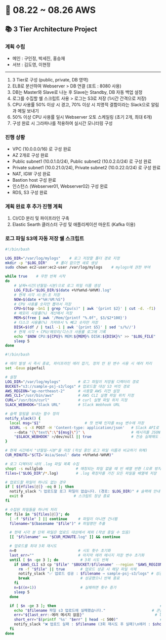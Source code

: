 # 📗 08.22 ~ 08.26 AWS
## 📚 3 Tier Architecture Project
### 계획 수립
- 메인 : 구인정, 박세진, 홍승재
- 서브 : 김도영, 이현정
---
1. 3 Tier로 구성 (public, private, DB 영역)
2. ELB로 분산하여 Webserver > DB 연결 (포트 : 8080 사용)
3. DB는 Master와 Slave로 나눈 후 Slave는 Standby, DB 자동 백업 설정
4. 로그를 수집할 쉘 스크립트 사용 > 로그는 S3로 저장 (1시간 간격으로 저장)
5. CPU 사용률 50% 이상 시 경고, 70% 이상 시 치명적 결함이라는 Slack으로 알림과 메일 보내기
6. 50% 이상 CPU 사용률 일시 Webserver 오토 스케일링 (초기 2개, 최대 6개)
7. 구성 완료 시 그라파나를 적용하여 실시간 모니터링 구성
### 진행 상황
- VPC (10.0.0.0/16) 로 구성 완료
- AZ 2개로 구성 완료
- Public subnet1 (10.0.1.0/24), Public subnet2 (10.0.2.0/24) 로 구성 완료
- Private subnet1 (10.0.21.0/24), Private subnet2 (10.0.22.0/24) 로 구성 완료
- NAT, IGW 구성 완료
- Bastion host 구성 완료
- 인스턴스 (Webserver01, Webserver02) 구성 완료
- RDS, S3 구성 완료
### 계획 완료 후 추가 진행 계획
1. CI/CD 분리 및 파이프라인 구축
2. Elastic Searth 클러스터 구성 및 애플리케이션 마운트 (Kafka 이용)
### 로그 파일 S3에 자동 저장 쉘 스크립트
```bash
#!/bin/bash

LOG_DIR="/var/log/mylogs"    # 로그 저장할 폴더 경로 지정
mkdir -p "$LOG_DIR"    # 폴더 없으면 새로 생성
sudo chown ec2-user:ec2-user /var/log/mylogs    # mylogs에 권한 부여

while true    # 무한 반복 시작
do
    # 날짜+시간(년월일-시분)으로 로그 파일 이름 생성
	LOG_FILE="$LOG_DIR/$(date +%Y%m%d-%H%M).log"
	# 현재 시각 시:분:초 저장
	NOW=$(date +"%H:%M:%S")    
	# CPU 사용률 숫자만 뽑아서 저장
	CPU=$(top -bn1 | grep "Cpu(s)" | awk '{print $2}' | cut -d. -f1)
	# 메모리 사용률(%) 계산해서 저장
	MEM=$(free | awk '/Mem/{printf "%.0f", $3/$2*100}')
	# 디스크 사용률(%) 가져와서 % 빼고 숫자만 저장
	DISK=$(df / | tail -1 | awk '{print $5}' | sed 's/%//')
	# 현재 시각 + CPU/메모리/디스크 사용률 로그에 기록
	echo "$NOW CPU:${CPU}% MEM:${MEM}% DISK:${DISK}%" >> "$LOG_FILE"
	sleep 5
done
```
```bash
#!/bin/bash

# 에러 발생 시 즉시 종료, 파이프라인 에러 잡기, 정의 안 된 변수 사용 시 에러 처리
set -Eeuo pipefail               

# 설정
LOG_DIR="/var/log/mylogs"        # 로그 파일이 저장될 디렉터리 경로
BUCKET="s3://sample-psj-s3/logs" # 업로드할 대상 S3 버킷 경로
AWS_REGION="ap-northeast-2"      # 사용할 AWS 리전 설정
AWS_CLI="/usr/bin/aws"           # AWS CLI 실행 파일 위치 지정
CURL="/usr/bin/curl"             # curl 실행 파일 위치 지정
SLACK_WEBHOOK="Slack URL"        # Slack Webhook URL

# 슬랙 알림을 보내는 함수 정의
notify_slack() {
  local msg="$1"                 	# 첫 번째 인자를 msg 변수에 저장
  $CURL -s -X POST -H 'Content-type: application/json'   # Slack API로 POST 요청 보냄
    --data "{\"text\":\"${msg}\"}" \                     # 메시지를 JSON 형태로 전달
    "$SLACK_WEBHOOK" >/dev/null || true                  # 전송 실패해도 스크립트 중단되지 않도록 처리
}

# 현재 시간에서 "년월일-시분"을 저장 (작성 중인 로그 파일 이름과 비교하기 위해)
CUR_MINUTE="$(TZ='Asia/Seoul' date +%Y%m%d-%H%M)"

# 로그 디렉터리 내의 .log 파일 목록 수집
shopt -s nullglob               # 매칭되는 파일 없을 때 빈 배열 반환 (오류 방지)
files=("$LOG_DIR"/*.log)        # .log 확장자를 가진 모든 파일을 배열에 저장

# 업로드할 파일이 하나도 없는 경우
if [ ${#files[@]} -eq 0 ]; then
  notify_slack "ℹ️ 업로드할 로그 파일이 없습니다. (경로: $LOG_DIR)" # 슬랙에 안내 메시지 전송
  exit 0                       # 스크립트 정상 종료
fi

# 수집된 파일들을 하나씩 처리
for file in "${files[@]}"; do
  [ -f "$file" ] || continue     # 파일이 아니면 건너뜀
  filename="$(basename "$file")" # 파일명만 추출

  # 현재 시각 분 단위 파일은 업로드 대상에서 제외 (작성 중일 수 있음)
  [[ "$filename" == "$CUR_MINUTE.log" ]] && continue

  # 업로드를 최대 3회 재시도
  n=0                            # 시도 횟수 초기화
  last_err=""                    # 마지막 에러 메시지 저장 변수 초기화
  until [ $n -ge 3 ]; do          # 3회 시도 반복
    if $AWS_CLI s3 cp "$file" "$BUCKET/$filename" --region "$AWS_REGION" --only-show-errors 2> >(last_err=$(cat); typeset -p last_err >/dev/null); then
      rm -f "$file" || true       # 업로드 성공 시 해당 파일 삭제
      notify_slack "✅ 업로드 성공 : $filename → sample-psj-s3/logs" # 성공 알림 전송
      break                       # 성공했으니 반복 종료
    fi
    n=$((n+1))                    # 실패하면 횟수 증가
    sleep 5                       
  done

  if [ $n -ge 3 ]; then                                               # 재시도 횟수가 3 이상이면 if문 실행
    echo "$filename 파일 s3 업로드에 실패했습니다."                     # 콘솔에 업로드 실패 메시지 출력
    err="${last_err:-에러 메시지 없음}"                                # last_err 가 비었거나 미정의면 기본 문구로 대체해 err 에 저장
    short_err="$(printf '%s' "$err" | head -c 500)"                   # 에러 내용을 최대 500바이트로 잘라 short_err 에 저장
    notify_slack "❌ 업로드 실패 : $filename (3회 재시도 후 실패)\n에러 : $short_err"  # 슬랙으로 실패 알림 메시지 전송
  fi                                                              
done
```